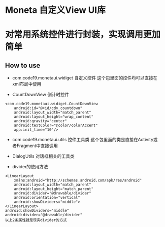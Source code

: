 # Moneta 自定义View UI库
# 对常用系统控件进行封装，实现调用更加简单

## How to use

- com.code19.monetaui.widiget  自定义控件
 这个包里面的控件均可以直接在xml布局中使用

* CountDownView 倒计时控件

```
<com.code19.monetaui.widiget.CountDownView
    android:id="@+id/cdv_countdown"
    android:layout_width="match_parent"
    android:layout_height="wrap_content"
    android:gravity="center"
    android:textColor="@color/colorAccent"
    app:init_time="10"/>
```

- com.code19.monetaui.utils  控件工具类
 这个包里面的类是直接在Activity或者Fragment中直接调用

* DialogUtils 对话框相关的工具类

- divider的使用方法
```
<LinearLayout
    xmlns:android="http://schemas.android.com/apk/res/android"
    android:layout_width="match_parent"
    android:layout_height="match_parent"
    android:divider="@drawable/divider"
    android:orientation="vertical"
    android:showDividers="middle">
</LinearLayout>
android:showDividers="middle"
android:divider="@drawable/divider"
以上2条属性就是现实divider的方式
```
